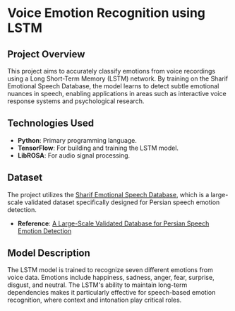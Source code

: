 # Voice Emotion Recognition using LSTM

## Project Overview
This project aims to accurately classify emotions from voice recordings using a Long Short-Term Memory (LSTM) network. By training on the Sharif Emotional Speech Database, the model learns to detect subtle emotional nuances in speech, enabling applications in areas such as interactive voice response systems and psychological research.

## Technologies Used
- **Python**: Primary programming language.
- **TensorFlow**: For building and training the LSTM model.
- **LibROSA**: For audio signal processing.

## Dataset
The project utilizes the [Sharif Emotional Speech Database](https://github.com/mansourehk/ShEMO), which is a large-scale validated dataset specifically designed for Persian speech emotion detection.
- **Reference**: [A Large-Scale Validated Database for Persian Speech Emotion Detection](https://arxiv.org/abs/1906.01155)

## Model Description
The LSTM model is trained to recognize seven different emotions from voice data. Emotions include happiness, sadness, anger, fear, surprise, disgust, and neutral. The LSTM's ability to maintain long-term dependencies makes it particularly effective for speech-based emotion recognition, where context and intonation play critical roles.
